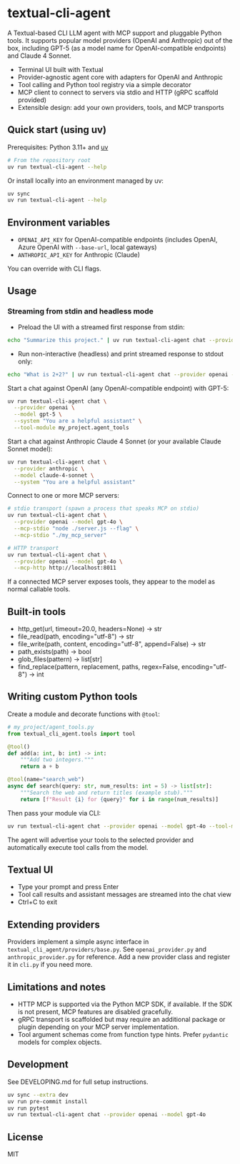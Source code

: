 # textual-cli-agent

A Textual-based CLI LLM agent with MCP support and pluggable Python tools. It supports popular model providers (OpenAI and Anthropic) out of the box, including GPT-5 (as a model name for OpenAI-compatible endpoints) and Claude 4 Sonnet.

- Terminal UI built with Textual
- Provider-agnostic agent core with adapters for OpenAI and Anthropic
- Tool calling and Python tool registry via a simple decorator
- MCP client to connect to servers via stdio and HTTP (gRPC scaffold provided)
- Extensible design: add your own providers, tools, and MCP transports

## Quick start (using uv)

Prerequisites: Python 3.11+ and [uv](https://github.com/astral-sh/uv)

```bash
# From the repository root
uv run textual-cli-agent --help
```

Or install locally into an environment managed by uv:

```bash
uv sync
uv run textual-cli-agent --help
```

## Environment variables

- `OPENAI_API_KEY` for OpenAI-compatible endpoints (includes OpenAI, Azure OpenAI with `--base-url`, local gateways)
- `ANTHROPIC_API_KEY` for Anthropic (Claude)

You can override with CLI flags.

## Usage

### Streaming from stdin and headless mode

- Preload the UI with a streamed first response from stdin:

```bash
echo "Summarize this project." | uv run textual-cli-agent chat --provider openai --model gpt-4o --prompt-stdin
```

- Run non-interactive (headless) and print streamed response to stdout only:

```bash
echo "What is 2+2?" | uv run textual-cli-agent chat --provider openai --model gpt-4o --non-interactive
```


Start a chat against OpenAI (any OpenAI-compatible endpoint) with GPT-5:

```bash
uv run textual-cli-agent chat \
  --provider openai \
  --model gpt-5 \
  --system "You are a helpful assistant" \
  --tool-module my_project.agent_tools
```

Start a chat against Anthropic Claude 4 Sonnet (or your available Claude Sonnet model):

```bash
uv run textual-cli-agent chat \
  --provider anthropic \
  --model claude-4-sonnet \
  --system "You are a helpful assistant"
```

Connect to one or more MCP servers:

```bash
# stdio transport (spawn a process that speaks MCP on stdio)
uv run textual-cli-agent chat \
  --provider openai --model gpt-4o \
  --mcp-stdio "node ./server.js --flag" \
  --mcp-stdio "./my_mcp_server"

# HTTP transport
uv run textual-cli-agent chat \
  --provider openai --model gpt-4o \
  --mcp-http http://localhost:8011
```

If a connected MCP server exposes tools, they appear to the model as normal callable tools.

## Built-in tools

- http_get(url, timeout=20.0, headers=None) -> str
- file_read(path, encoding="utf-8") -> str
- file_write(path, content, encoding="utf-8", append=False) -> str
- path_exists(path) -> bool
- glob_files(pattern) -> list[str]
- find_replace(pattern, replacement, paths, regex=False, encoding="utf-8") -> int

## Writing custom Python tools

Create a module and decorate functions with `@tool`:

```python
# my_project/agent_tools.py
from textual_cli_agent.tools import tool

@tool()
def add(a: int, b: int) -> int:
    """Add two integers."""
    return a + b

@tool(name="search_web")
async def search(query: str, num_results: int = 5) -> list[str]:
    """Search the web and return titles (example stub)."""
    return [f"Result {i} for {query}" for i in range(num_results)]
```

Then pass your module via CLI:

```bash
uv run textual-cli-agent chat --provider openai --model gpt-4o --tool-module my_project.agent_tools
```

The agent will advertise your tools to the selected provider and automatically execute tool calls from the model.

## Textual UI

- Type your prompt and press Enter
- Tool call results and assistant messages are streamed into the chat view
- Ctrl+C to exit

## Extending providers

Providers implement a simple async interface in `textual_cli_agent/providers/base.py`. See `openai_provider.py` and `anthropic_provider.py` for reference. Add a new provider class and register it in `cli.py` if you need more.

## Limitations and notes

- HTTP MCP is supported via the Python MCP SDK, if available. If the SDK is not present, MCP features are disabled gracefully.
- gRPC transport is scaffolded but may require an additional package or plugin depending on your MCP server implementation.
- Tool argument schemas come from function type hints. Prefer `pydantic` models for complex objects.

## Development

See DEVELOPING.md for full setup instructions.

```bash
uv sync --extra dev
uv run pre-commit install
uv run pytest
uv run textual-cli-agent chat --provider openai --model gpt-4o
```

## License

MIT
